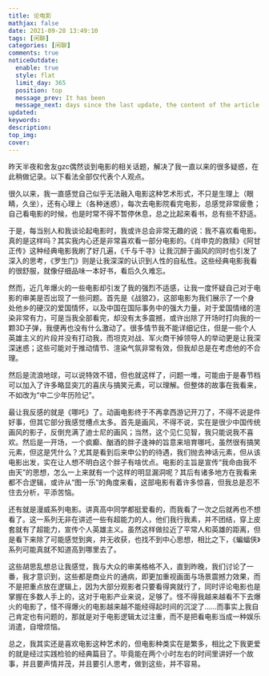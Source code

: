 ```yaml
---
title: 论电影
mathjax: false
date: 2021-09-28 13:49:10
tags: [闲聊]
categories: [闲聊]
comments: true
noticeOutdate:
  enable: true
  style: flat
  limit_day: 365
  position: top
  message_prev: It has been
  message_next: days since the last update, the content of the article may be outdated.
updated:
keywords:
description:
top_img:
cover:
---
```


昨天半夜和舍友gzc偶然谈到电影的相关话题，解决了我一直以来的很多疑惑，在此稍做记录。以下看法全部仅代表个人观点。
<!-- more -->
很久以来，我一直感觉自己似乎无法融入电影这种艺术形式，不只是生理上（眼睛，久坐），还有心理上（各种迷惑），每次去电影院看完电影，总感觉非常疲惫；自己看电影的时候，也是时常不得不暂停休息，总之比起来看书，总有些不舒适。

于是，每当别人和我谈论起电影时，我或许总会非常无趣的说：我不喜欢看电影。真的是这样吗？其实我内心还是非常喜欢看一部分电影的。《肖申克的救赎》《阿甘正传》这种经典电影我刷了好几遍，《千与千寻》让我沉醉于画风的同时也引发了深入的思考，《罗生门》则是让我深深的认识到人性的自私性。这些经典电影我看的很舒服，就像仔细品味一本好书，看后久久难忘。

然而，近几年爆火的一些电影却引发了我的强烈不适感，让我一度怀疑自己对于电影的审美是否出现了一些问题。首先是《战狼2》，这部电影为我们展示了一个身处他乡的硬汉的爱国情怀，以及中国在国际事务中的强大力量，对于爱国情绪的渲染非常有力，可是当我全部看完，却没有太多震撼，或许出除了开场时打向我的一颗3D子弹，我便再也没有什么激动了。很多情节我不能详细记住，但是一些个人英雄主义的片段并没有打动我，而坦克对战、军火商干掉领导人的举动更是让我深深迷惑；这些可能对于推动情节、渲染气氛非常有效，但我却总是在考虑他的不合理。

然后是流浪地球，可以说特效不错，但也就这样了，问题一堆，可能由于是春节档可以加入了许多略显突兀的喜庆与搞笑元素，可以理解。但整体的故事在我看来，不如改为“中二少年历险记”。

最让我反感的就是《哪吒》了。动画电影终于不再拿西游记开刀了，不得不说是件好事，但其它部分我感觉槽点太多。首先是画风，不得不说，实在是很少中国传统画风的影子，反倒充满了迪士尼的画风；当然，这个见仁见智，我只能说我不喜欢。然后是一开场，一个疯癫、酗酒的胖子逢神的旨意来培育哪吒，虽然很有搞笑元素，但这是凭什么？尤其是看到后来申公豹的待遇，我们抛去神话元素，但从该电影出发，实在让人想不明白这个胖子有啥优点。电影的主旨是宣传“我命由我不由天”的思想，怎么一上来就有一个这样的明显漏洞呢？其后有诸多地方在我看来都不合逻辑，或许从“图一乐”的角度来看，这部电影有着许多惊喜，但我总是忍不住去分析，平添苦恼。

还有就是漫威系列电影。讲真高中同学都挺爱看的，而我看了一次之后就再也不想看了。这一系列无非在讲述一些有超能力的人，他们我行我素，并不团结，穿上皮套就有了超能力，宣传个人英雄主义。虽然这样做拉近了平常人和英雄的距离，但是看下来除了可能感觉到爽，并无收获，也找不到中心思想，相比之下，《蝙蝠侠》系列可能真就不知道高到哪里去了。

这些胡思乱想总让我感觉，我与大众的审美格格不入，直到昨晚，我们讨论了一番，我才意识到，这些都是商业片的通病，即更加重视画面与场景震撼力效果，而不是把重点放在逻辑上，因为大部分观影者只要看得爽就行了，同时评论电影也是掌握在多数人手上的，这对于电影产业来说，足够了。怪不得我越来越看不下去爆火的电影了，怪不得爆火的电影越来越不能经得起时间的沉淀了……而事实上我自己肯定也有问题的，那就是对于电影逻辑太过注重，而不是把看电影当成一种娱乐消遣，自增烦恼。

总之，我其实还是喜欢电影这种艺术的，但电影种类实在是繁多，相比之下我更爱的就是经过实践检验的经典篇目了。毕竟能在两个小时左右的时间里讲好一个故事，并且要声情并茂，并且要引人思考，做到这些，并不容易。